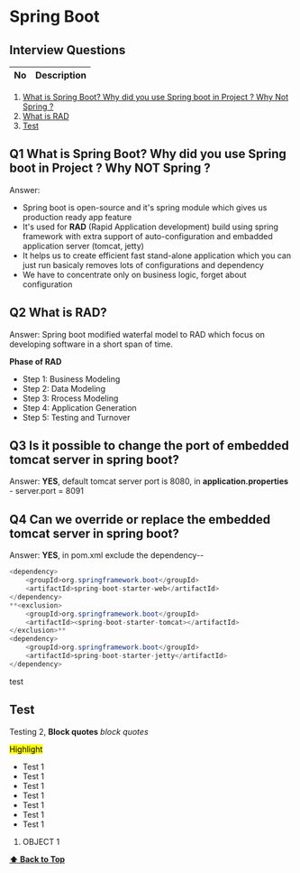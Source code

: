 # Spring Boot

## Interview Questions

No | Description
:-- | :-- |
1. [What is Spring Boot? Why did you use Spring boot in Project ? Why Not Spring ?](#Q1)
2. [What is RAD](#Q2-What-is-RAD?)
3. [Test](#test)


## Q1 What is Spring Boot? Why did you use Spring boot in Project ? Why NOT Spring ?

Answer:
* Spring boot is open-source and it's spring module which gives us production ready app feature  
* It's used for **RAD** (Rapid Application development) build using spring framework with extra support of auto-configuration and embadded application server (tomcat, jetty)  
* It helps us to create efficient fast stand-alone application which you can just run basicaly removes lots of configurations and dependency    
* We have to concentrate only on business logic, forget about configuration


## Q2 What is RAD?
Answer: Spring boot modified waterfal model to RAD which focus on developing software in a short span of time.

**Phase of RAD**
* Step 1: Business Modeling
* Step 2: Data Modeling
* Step 3: Rrocess Modeling
* Step 4: Application Generation
* Step 5: Testing and Turnover

## Q3 Is it possible to change the **port** of embedded tomcat server in spring boot?
Answer: **YES**, default tomcat server port is 8080,
in **application.properties** - server.port = 8091

## Q4 Can we override or replace the embedded **tomcat server** in spring boot?
Answer: **YES**, 
in pom.xml exclude the dependency--
```java
<dependency>
	<groupId>org.springframework.boot</groupId>
	<artifactId>spring-boot-starter-web</artifactId>
</dependency>
**<exclusion>
	<groupId>org.springframework.boot</groupId>
	<artifactId><spring-boot-starter-tomcat></artifactId>
</exclusion>**
<dependency>
	<groupId>org.springframework.boot</groupId>
	<artifactId>spring-boot-starter-jetty</artifactId>
</dependency>
```




test

## Test 

Testing 2, **Block quotes** _block quotes_

<mark> Highlight </mark>

* Test 1
* Test 1
* Test 1
* Test 1
* Test 1
* Test 1
* Test 1

1. OBJECT 1

**[⬆ Back to Top](#Spring-Boot)**


